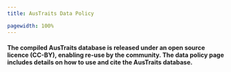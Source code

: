 ```yaml
---
title: AusTraits Data Policy

pagewidth: 100%
---
```


#### The compiled AusTraits database is released under an open source licence (CC-BY), enabling re-use by the community. The data policy page includes details on how to use and cite the AusTraits database.
